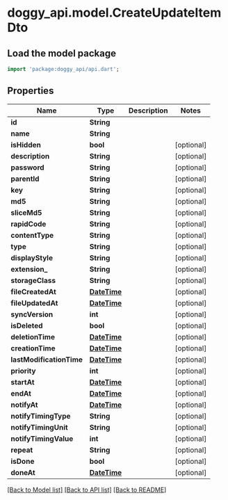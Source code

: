 # doggy_api.model.CreateUpdateItemDto

## Load the model package
```dart
import 'package:doggy_api/api.dart';
```

## Properties
Name | Type | Description | Notes
------------ | ------------- | ------------- | -------------
**id** | **String** |  | 
**name** | **String** |  | 
**isHidden** | **bool** |  | [optional] 
**description** | **String** |  | [optional] 
**password** | **String** |  | [optional] 
**parentId** | **String** |  | [optional] 
**key** | **String** |  | [optional] 
**md5** | **String** |  | [optional] 
**sliceMd5** | **String** |  | [optional] 
**rapidCode** | **String** |  | [optional] 
**contentType** | **String** |  | [optional] 
**type** | **String** |  | [optional] 
**displayStyle** | **String** |  | [optional] 
**extension_** | **String** |  | [optional] 
**storageClass** | **String** |  | [optional] 
**fileCreatedAt** | [**DateTime**](DateTime.md) |  | [optional] 
**fileUpdatedAt** | [**DateTime**](DateTime.md) |  | [optional] 
**syncVersion** | **int** |  | [optional] 
**isDeleted** | **bool** |  | [optional] 
**deletionTime** | [**DateTime**](DateTime.md) |  | [optional] 
**creationTime** | [**DateTime**](DateTime.md) |  | [optional] 
**lastModificationTime** | [**DateTime**](DateTime.md) |  | [optional] 
**priority** | **int** |  | [optional] 
**startAt** | [**DateTime**](DateTime.md) |  | [optional] 
**endAt** | [**DateTime**](DateTime.md) |  | [optional] 
**notifyAt** | [**DateTime**](DateTime.md) |  | [optional] 
**notifyTimingType** | **String** |  | [optional] 
**notifyTimingUnit** | **String** |  | [optional] 
**notifyTimingValue** | **int** |  | [optional] 
**repeat** | **String** |  | [optional] 
**isDone** | **bool** |  | [optional] 
**doneAt** | [**DateTime**](DateTime.md) |  | [optional] 

[[Back to Model list]](../README.md#documentation-for-models) [[Back to API list]](../README.md#documentation-for-api-endpoints) [[Back to README]](../README.md)


